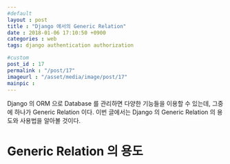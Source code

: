 ```yaml
---
#default
layout : post
title : "Django 에서의 Generic Relation"
date : 2018-01-06 17:10:50 +0900
categories : web
tags: django authentication authorization

#custom
post_id : 17
permalink : "/post/17"
imageurl : "/asset/media/image/post/17"
mainpic :
---
```


Django 의 ORM 으로 Database 를 관리하면 다양한 기능들을 이용할 수 있는데, 그중에 하나가 Generic Relation 이다. 이번 글에서는 Django 의 Generic Relation 의 용도와 사용법을 알아볼 것이다.



# Generic Relation 의 용도
